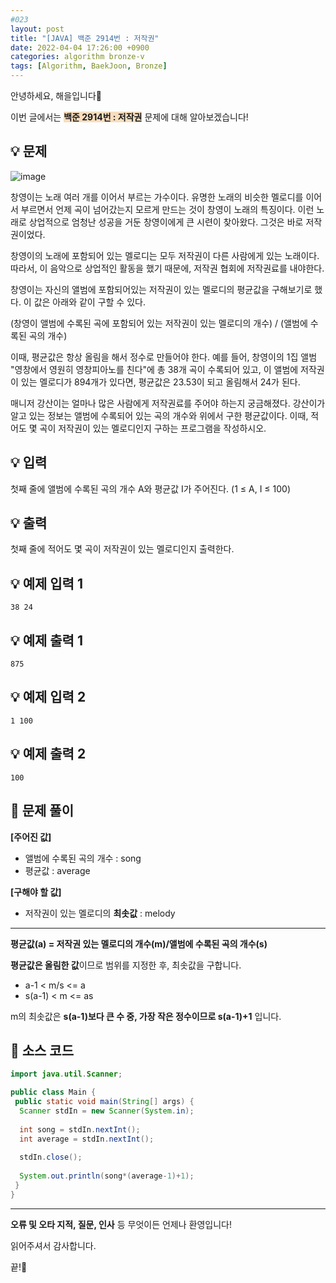 ```yaml
---
#023
layout: post
title: "[JAVA] 백준 2914번 : 저작권"
date: 2022-04-04 17:26:00 +0900
categories: algorithm bronze-v
tags: [Algorithm, BaekJoon, Bronze]
---
```


안녕하세요, 해을입니다🦖

이번 글에서는 <span style="background-color:#f7ddbe">**백준 2914번 : 저작권**</span> 문제에 대해 알아보겠습니다!

## 💡 문제

![image](https://user-images.githubusercontent.com/39720852/163225363-82c7a940-c9e8-444b-9cbc-9f7fe18bca64.png)

창영이는 노래 여러 개를 이어서 부르는 가수이다. 유명한 노래의 비슷한 멜로디를 이어서 부르면서 언제 곡이 넘어갔는지 모르게 만드는 것이 창영이 노래의 특징이다. 이런 노래로 상업적으로 엄청난 성공을 거둔 창영이에게 큰 시련이 찾아왔다. 그것은 바로 저작권이었다.

창영이의 노래에 포함되어 있는 멜로디는 모두 저작권이 다른 사람에게 있는 노래이다. 따라서, 이 음악으로 상업적인 활동을 했기 때문에, 저작권 협회에 저작권료를 내야한다.

창영이는 자신의 앨범에 포함되어있는 저작권이 있는 멜로디의 평균값을 구해보기로 했다. 이 값은 아래와 같이 구할 수 있다.

(창영이 앨범에 수록된 곡에 포함되어 있는 저작권이 있는 멜로디의 개수) / (앨범에 수록된 곡의 개수)

이때, 평균값은 항상 올림을 해서 정수로 만들어야 한다. 예를 들어, 창영이의 1집 앨범 "영창에서 영원히 영창피아노를 친다"에 총 38개 곡이 수록되어 있고, 이 앨범에 저작권이 있는 멜로디가 894개가 있다면, 평균값은 23.53이 되고 올림해서 24가 된다.

매니저 강산이는 얼마나 많은 사람에게 저작권료를 주어야 하는지 궁금해졌다. 강산이가 알고 있는 정보는 앨범에 수록되어 있는 곡의 개수와 위에서 구한 평균값이다. 이때, 적어도 몇 곡이 저작권이 있는 멜로디인지 구하는 프로그램을 작성하시오.

## 💡 입력

첫째 줄에 앨범에 수록된 곡의 개수 A와 평균값 I가 주어진다. (1 ≤ A, I ≤ 100)

## 💡 출력

첫째 줄에 적어도 몇 곡이 저작권이 있는 멜로디인지 출력한다.

## 💡 예제 입력 1

```
38 24
```

## 💡 예제 출력 1

```
875
```

## 💡 예제 입력 2

```
1 100
```

## 💡 예제 출력 2

```
100
```

## 🚩 문제 풀이

**[주어진 값]**

* 앨범에 수록된 곡의 개수 : song
* 평균값 : average

**[구해야 할 값]**

* 저작권이 있는 멜로디의 **최솟값** : melody

---

**평균값(a) = 저작권 있는 멜로디의 개수(m)/앨범에 수록된 곡의 개수(s)**

**평균값은 올림한 값**이므로 범위를 지정한 후, 최솟값을 구합니다.

* a-1 < m/s <= a
* s(a-1) < m <= as
  
m의 최솟값은 **s(a-1)보다 큰 수 중, 가장 작은 정수이므로 s(a-1)+1** 입니다.



## 🚩 소스 코드

``` java
import java.util.Scanner;

public class Main {
 public static void main(String[] args) {
  Scanner stdIn = new Scanner(System.in);
  
  int song = stdIn.nextInt();
  int average = stdIn.nextInt();
  
  stdIn.close();
  
  System.out.println(song*(average-1)+1);
 }
}
```

---

**오류 및 오타 지적, 질문, 인사** 등 무엇이든 언제나 환영입니다!

읽어주셔서 감사합니다.

끝!🦕
